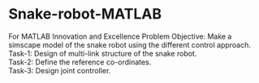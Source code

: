# Snake-robot-MATLAB
For MATLAB Innovation and Excellence
Problem Objective: Make a simscape model of the snake robot using the different control approach.\
Task-1: Design of multi-link structure of the snake robot.\
Task-2: Define the reference co-ordinates.\
Task-3: Design joint controller.
